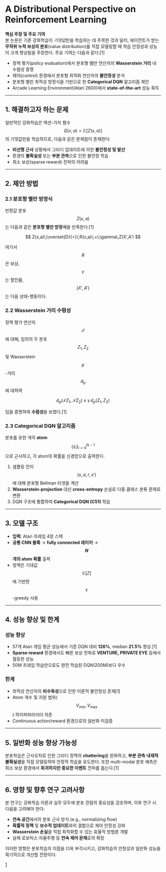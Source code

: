 # A Distributional Perspective on Reinforcement Learning

**핵심 주장 및 주요 기여**  
본 논문은 기존 강화학습이 *기댓값*만을 학습하는 데 주목한 것과 달리, 에이전트가 받는 **무작위 누적 보상의 분포**(value distribution)를 직접 모델링할 때 학습 안정성과 성능이 크게 향상됨을 주장한다. 주요 기여는 다음과 같다:[1]

- 정책 평가(policy evaluation)에서 분포형 벨만 연산자의 **Wasserstein 거리** 내 수렴성 증명  
- 제어(control) 환경에서 분포형 최적화 연산자의 **불안정성** 분석  
- 분포형 벨만 최적성 방정식을 기반으로 한 **Categorical DQN** 알고리즘 제안  
- Arcade Learning Environment(Atari 2600)에서 **state-of-the-art** 성능 획득  

***

## 1. 해결하고자 하는 문제  
일반적인 강화학습은 액션-가치 함수 $$Q(x,a)=\mathbb{E}[Z(x,a)]$$의 기댓값만을 학습하므로, 다음과 같은 문제점이 존재한다:

- **비선형 근사** 상황에서 그리디 업데이트에 의한 **불안정성 및 발산**  
- 환경의 **불확실성** 또는 **부분 관측**으로 인한 불안정 학습  
- 희소 보상(sparse reward) 전파의 어려움  

***

## 2. 제안 방법

### 2.1 분포형 벨만 방정식  
반환값 분포 $$Z(x,a)$$는 다음과 같은 **분포형 벨만 방정식**을 만족한다:[1]

$$
Z(x,a)\;\overset{D}{=}\;R(x,a)\;+\;\gamma\,Z(X',A')
$$

여기서 $$R$$은 보상, $$\gamma$$는 할인율, $$(X',A')$$는 다음 상태-행동이다.

### 2.2 Wasserstein 거리 수렴성  
정책 평가 연산자 $$\mathcal{T}$$에 대해, 임의의 두 분포 $$Z_1,Z_2$$ 및 Wasserstein $$p$$-거리 $$d_p$$에 대하여  

$$
d_p\bigl(\mathcal{T}Z_1,\;\mathcal{T}Z_2\bigr)\;\le\;\gamma\,d_p(Z_1,Z_2)
$$  

임을 증명하여 **수렴성**을 보였다.[1]

### 2.3 Categorical DQN 알고리즘  
분포를 유한 개의 **atom** $$\{z_i\}_{i=0}^{N-1}$$으로 근사하고, 각 atom의 확률을 신경망으로 출력한다.  
1. 샘플링 전이 $$(x,a,r,x')$$에 대해 분포형 Bellman 타겟을 계산  
2. **Wasserstein-projection** 대신 **cross-entropy** 손실로 다중 클래스 분류 문제로 변환  
3. DQN 구조에 통합하여 **Categorical DQN (C51)** 학습  

***

## 3. 모델 구조  
- **입력**: Atari 프레임 4장 스택  
- **공통 CNN 블록** → **fully connected 레이어** → **$$N$$개의 atom 확률** 출력  
- 정책은 기대값 $$\mathbb{E}[Z]$$에 기반한 $$\epsilon$$-greedy 사용  

***

## 4. 성능 향상 및 한계

### 성능 향상  
- 57개 Atari 게임 평균 성능에서 기존 DQN 대비 **126%**, median **21.5%** 향상.[1]
- **Sparse reward** 환경에서도 빠른 보상 전파로 **VENTURE, PRIVATE EYE** 등에서 월등한 성능  
- 50M 프레임 학습만으로도 완전 학습된 DQN(200M)보다 우수  

### 한계  
- 최적성 연산자의 **비수축성**으로 인한 이론적 불안정성 존재[1]
- Atom 개수 및 지원 범위($$V_{\min},V_{\max}$$) 하이퍼파라미터 의존  
- Continuous action/reward 환경으로의 일반화 미검증  

***

## 5. 일반화 성능 향상 가능성  
분포학습은 근사오차로 인한 그리디 정책의 **chattering**을 완화하고, **부분 관측**·**내재적 불확실성**을 직접 모델링하여 안정적 학습을 유도한다. 또한 multi-modal 분포 예측은 희소 보상 환경에서 **희귀하지만 중요한 이벤트** 전파를 돕는다.[1]

***

## 6. 영향 및 향후 연구 고려사항  
본 연구는 강화학습 이론과 실무 모두에 분포 관점의 중요성을 강조하며, 이후 연구 시 다음을 고려해야 한다:

- **연속 공간**에서의 분포 근사 방식 (e.g., normalizing flow)  
- **확률적 정책** 및 **보수적 업데이트**와의 결합으로 제어 안정성 강화  
- **Wasserstein 손실**을 직접 최적화할 수 있는 효율적 방법론 개발  
- 실제 로보틱스·자율주행 등 **연속 제어 문제**로의 확장  

이러한 방향은 분포학습의 이점을 더욱 부각시키고, 강화학습의 안정성과 일반화 성능을 획기적으로 개선할 전망이다.

[1](https://ppl-ai-file-upload.s3.amazonaws.com/web/direct-files/attachments/65988149/cb340d3a-3138-4285-8d8d-c6ff77b27e78/1707.06887v1.pdf)
